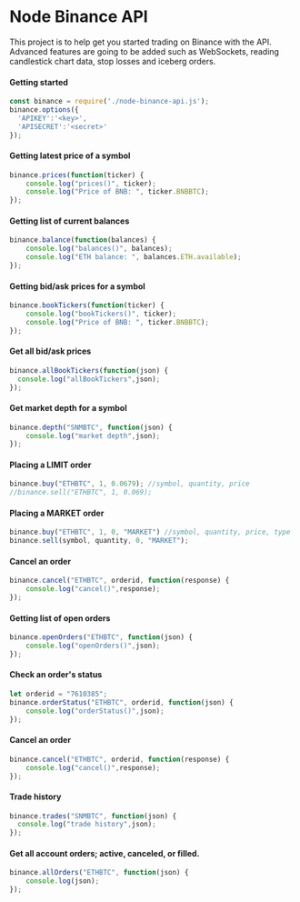 # Node Binance API
This project is to help get you started trading on Binance with the API. Advanced features are going to be added such as WebSockets, reading candlestick chart data, stop losses and iceberg orders.

#### Getting started
```javascript
const binance = require('./node-binance-api.js');
binance.options({
  'APIKEY':'<key>',
  'APISECRET':'<secret>'
});
```

#### Getting latest price of a symbol
```javascript
binance.prices(function(ticker) {
	console.log("prices()", ticker);
	console.log("Price of BNB: ", ticker.BNBBTC);
});
```

#### Getting list of current balances
```javascript
binance.balance(function(balances) {
	console.log("balances()", balances);
	console.log("ETH balance: ", balances.ETH.available);
});
```

#### Getting bid/ask prices for a symbol
```javascript
binance.bookTickers(function(ticker) {
	console.log("bookTickers()", ticker);
	console.log("Price of BNB: ", ticker.BNBBTC);
});
```

#### Get all bid/ask prices
```javascript
binance.allBookTickers(function(json) {
  console.log("allBookTickers",json);
});
```

#### Get market depth for a symbol
```javascript
binance.depth("SNMBTC", function(json) {
	console.log("market depth",json);
});
```

#### Placing a LIMIT order
```javascript
binance.buy("ETHBTC", 1, 0.0679); //symbol, quantity, price
//binance.sell("ETHBTC", 1, 0.069);
```

#### Placing a MARKET order
```javascript
binance.buy("ETHBTC", 1, 0, "MARKET") //symbol, quantity, price, type
binance.sell(symbol, quantity, 0, "MARKET");
```

#### Cancel an order
```javascript
binance.cancel("ETHBTC", orderid, function(response) {
	console.log("cancel()",response);
});
```

#### Getting list of open orders
```javascript
binance.openOrders("ETHBTC", function(json) {
	console.log("openOrders()",json);
});
```

#### Check an order's status
```javascript
let orderid = "7610385";
binance.orderStatus("ETHBTC", orderid, function(json) {
	console.log("orderStatus()",json);
});
```

#### Cancel an order
```javascript
binance.cancel("ETHBTC", orderid, function(response) {
	console.log("cancel()",response);
});
```

#### Trade history
```javascript
binance.trades("SNMBTC", function(json) {
  console.log("trade history",json);
});
```

#### Get all account orders; active, canceled, or filled.
```javascript
binance.allOrders("ETHBTC", function(json) {
	console.log(json);
});
```
